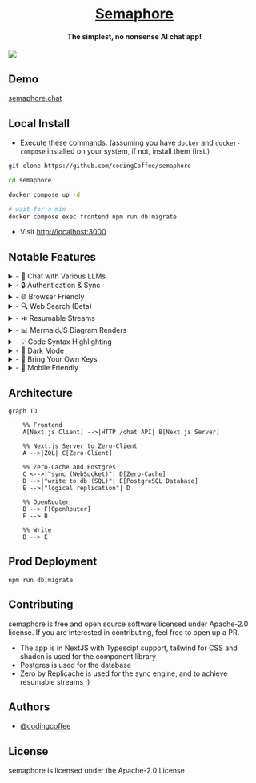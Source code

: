 <div align="center">

# [Semaphore](https://semaphore.chat)

  <h4>The simplest, no nonsense AI chat app!</h4>
</div>

<a href="https://semaphore.chat" target="_blank" rel="noopener noreferrer">
  <img src="https://github.com/user-attachments/assets/fb02bd20-d269-429e-a94e-690e6c6b084f">
</a>

## Demo

[semaphore.chat](https://semaphore.chat)

## Local Install

- Execute these commands. (assuming you have `docker` and `docker-compose` installed on your system, if not, install them first.)

```sh
git clone https://github.com/codingCoffee/semaphore

cd semaphore

docker compose up -d

# wait for a min
docker compose exec frontend npm run db:migrate
```

- Visit [http://localhost:3000](http://localhost:3000)

## Notable Features

<details>
<summary>- 💬 Chat with Various LLMs</summary>
<p>Engage with multiple large language models in one seamless interface.</p>
<img src="https://github.com/user-attachments/assets/1fb0ef01-cdbe-41c1-b3c7-42dbb4d57419">
</details>

<details>
<summary>- 🔒 Authentication & Sync</summary>
<p>Secure your conversations and sync chats across devices with Google Login</p>
<img src="https://github.com/user-attachments/assets/891a74f4-f577-4f1f-a308-595959aa8c39">
</details>

<details>
<summary>- 🌐 Browser Friendly</summary>
<p>Works smoothly in all modern web browsers—no installation required.</p>
</details>

<details>
<summary>- 🔍 Web Search (Beta)</summary>
<p>Fetch information from the web right within your chat (experimental feature).</p>
<img src="https://github.com/user-attachments/assets/615add68-c220-43d7-8e75-d2152018522e">
</details>

<details>
<summary>- ⏯️ Resumable Streams</summary>
<p>Resume, or replay chat streams for uninterrupted workflows.</p>

https://github.com/user-attachments/assets/8a919c00-c2ed-4c12-bf77-29505bfbe9e1

</details>

<details>
<summary>- 📊 MermaidJS Diagram Renders</summary>
<p>Visualize diagrams and flowcharts with MermaidJS integration.</p>
<img src="https://github.com/user-attachments/assets/765e4e1c-1418-43bc-9bb4-c4380bdf3903">
</details>

<details>
<summary>- 💡 Code Syntax Highlighting</summary>
<p>Enjoy beautifully highlighted code snippets for better readability.</p>
<img src="https://github.com/user-attachments/assets/c13f89f8-0f63-4d54-a45f-57563fa31fcb">
</details>

<details>
<summary>- 🌙 Dark Mode</summary>
<p>Switch between light and dark themes for comfortable browsing.</p>
<img src="https://github.com/user-attachments/assets/aba0d1eb-e95c-48c4-91a9-27d7493b758a">
</details>

<details>
<summary>- 🔑 Bring Your Own Keys</summary>
<p>Use your own API keys for enhanced privacy and customization.</p>
<img src="https://github.com/user-attachments/assets/a0c669a6-3777-4416-a288-aa45d75795cb">
</details>

<details>
<summary>- 📱 Mobile Friendly</summary>
<p>Fully responsive design for a great experience on smartphones and tablets.</p>
<img src="https://github.com/user-attachments/assets/434a3f8c-3dcb-4970-ad4a-8135afd356eb">
</details>

## Architecture

```mermaid
graph TD

    %% Frontend
    A[Next.js Client] -->|HTTP /chat API| B[Next.js Server]

    %% Next.js Server to Zero-Client
    A -->|ZQL| C[Zero-Client]

    %% Zero-Cache and Postgres
    C <-->|"sync (WebSocket)"| D[Zero-Cache]
    D -->|"write to db (SQL)"| E[PostgreSQL Database]
    E -->|"logical replication"| D

    %% OpenRouter
    B --> F[OpenRouter]
    F --> B

    %% Write
    B --> E
```

## Prod Deployment

```
npm run db:migrate
```

## Contributing

semaphore is free and open source software licensed under Apache-2.0 license. If you are interested in contributing, feel free to open up a PR.

- The app is in NextJS with Typescipt support, tailwind for CSS and shadcn is used for the component library
- Postgres is used for the database
- Zero by Replicache is used for the sync engine, and to achieve resumable streams :)

## Authors

- [@codingcoffee](https://github.com/codingcoffee)

## License

semaphore is licensed under the Apache-2.0 License
